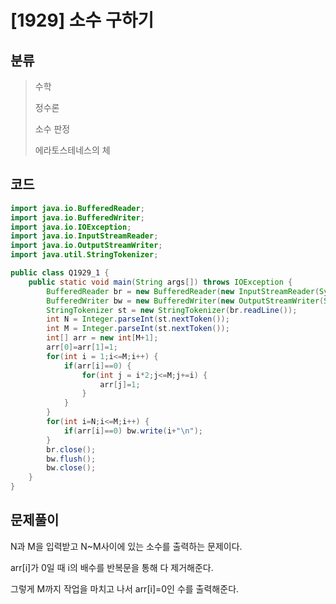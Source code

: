 # [1929] 소수 구하기

## 분류
> 수학
>
> 정수론
>
> 소수 판정
>
> 에라토스테네스의 체

## 코드
```java
import java.io.BufferedReader;
import java.io.BufferedWriter;
import java.io.IOException;
import java.io.InputStreamReader;
import java.io.OutputStreamWriter;
import java.util.StringTokenizer;

public class Q1929_1 {
	public static void main(String args[]) throws IOException {
		BufferedReader br = new BufferedReader(new InputStreamReader(System.in));
		BufferedWriter bw = new BufferedWriter(new OutputStreamWriter(System.out));
		StringTokenizer st = new StringTokenizer(br.readLine());
		int N = Integer.parseInt(st.nextToken());
		int M = Integer.parseInt(st.nextToken());
		int[] arr = new int[M+1];
		arr[0]=arr[1]=1;
		for(int i = 1;i<=M;i++) {
			if(arr[i]==0) {
				for(int j = i*2;j<=M;j+=i) {
					arr[j]=1;
				}
			}
		}
		for(int i=N;i<=M;i++) {
			if(arr[i]==0) bw.write(i+"\n");
		}
		br.close();
		bw.flush();
		bw.close();
	}
}

```

## 문제풀이

N과 M을 입력받고 N~M사이에 있는 소수를 출력하는 문제이다.

arr[i]가 0일 때 i의 배수를 반복문을 통해 다 제거해준다.

그렇게 M까지 작업을 마치고 나서 arr[i]=0인 수를 출력해준다.